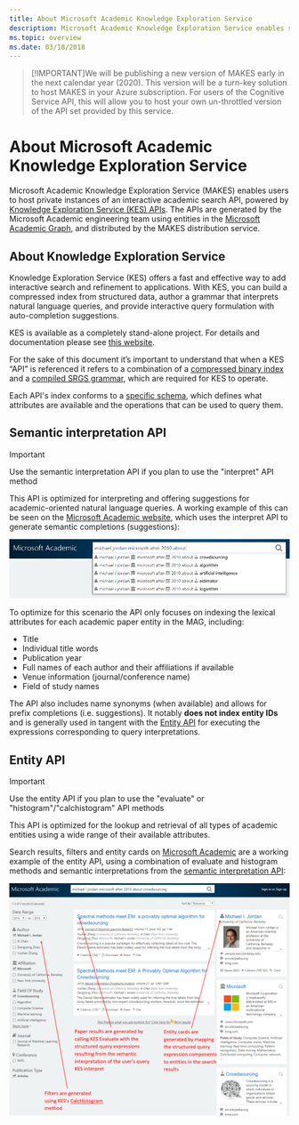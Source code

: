 ```yaml
---
title: About Microsoft Academic Knowledge Exploration Service
description: Microsoft Academic Knowledge Exploration Service enables self-hosted interactive search of entities in the Microsoft Academic Graph
ms.topic: overview
ms.date: 03/18/2018
---
```

> [!IMPORTANT]We will be publishing a new version of MAKES early in the next calendar year (2020).  This version will be a turn-key solution to host MAKES in your Azure subscription.  For users of the Cognitive Service API, this will allow you to host your own un-throttled version of the API set provided by this service.

# About Microsoft Academic Knowledge Exploration Service

Microsoft Academic Knowledge Exploration Service (MAKES) enables users to host private instances of an interactive academic search API, powered by [Knowledge Exploration Service (KES) APIs](/azure/cognitive-services/KES/gettingstarted). The APIs are generated by the Microsoft Academic engineering team using entities in the [Microsoft Academic Graph](../graph/index.yml), and distributed by the MAKES distribution service.

## About Knowledge Exploration Service

Knowledge Exploration Service (KES) offers a fast and effective way to add interactive search and refinement to applications. With KES, you can build a compressed index from structured data, author a grammar that interprets natural language queries, and provide interactive query formulation with auto-completion suggestions.

KES is available as a completely stand-alone project. For details and documentation please see [this website](https://docs.microsoft.com/en-us/azure/cognitive-services/KES/overview).

For the sake of this document it’s important to understand that when a KES “API” is referenced it refers to a combination of a [compressed binary index](https://docs.microsoft.com/en-us/azure/cognitive-services/KES/gettingstarted#build-a-compressed-binary-index) and a [compiled SRGS grammar](https://docs.microsoft.com/en-us/azure/cognitive-services/KES/gettingstarted#compile-the-grammar), which are required for KES to operate. 

Each API's index conforms to a [specific schema](https://docs.microsoft.com/en-us/azure/cognitive-services/KES/schemaformat), which defines what attributes are available and the operations that can be used to query them.

## Semantic interpretation API

> [!IMPORTANT]
> Use the semantic interpretation API if you plan to use the "interpret" API method

This API is optimized for interpreting and offering suggestions for academic-oriented natural language queries. A working example of this can be seen on the [Microsoft Academic website](https://academic.microsoft.com/), which uses the interpret API to generate semantic completions (suggestions):

   ![Microsoft Academic query formulation using interpret](media/microsoft-academic-query-formulation.png "Microsoft Academic query formulation using interpret")

To optimize for this scenario the API only focuses on indexing the lexical attributes for each academic paper entity in the MAG, including:

* Title
* Individual title words
* Publication year
* Full names of each author and their affiliations if available
* Venue information (journal/conference name)
* Field of study names

The API also includes name synonyms (when available) and allows for prefix completions (i.e. suggestions). It notably **does not index entity IDs** and is generally used in tangent with the [Entity API](reference-entity-api.md) for executing the expressions corresponding to query interpretations.

## Entity API

> [!IMPORTANT]
> Use the entity API if you plan to use the "evaluate" or "histogram"/"calchistogram" API methods

This API is optimized for the lookup and retrieval of all types of academic entities using a wide range of their available attributes.

Search results, filters and entity cards on [Microsoft Academic](https://academic.microsoft.com/) are a working example of the entity API, using a combination of evaluate and histogram methods and semantic interpretations from the [semantic interpretation API](reference-semantic-interpretation-api.md):

   ![Microsoft Academic search results mapped to KES methods](media/microsoft-academic-search-results.png "Microsoft Academic search results mapped to KES methods")